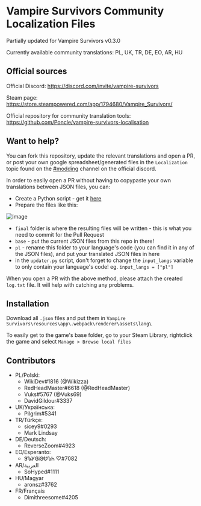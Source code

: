 # Vampire Survivors Community Localization Files

Partially updated for Vampire Survivors v0.3.0

Currently available community translations: PL, UK, TR, DE, EO, AR, HU

## Official sources

Official Discord: https://discord.com/invite/vampire-survivors

Steam page: https://store.steampowered.com/app/1794680/Vampire_Survivors/

Official repository for community translation tools: https://github.com/Poncle/vampire-survivors-localisation

## Want to help?

You can fork this repository, update the relevant translations and open a PR, or post your own google spreadsheet/generated files in the `Localization` topic found on the [#modding](https://discord.com/channels/904353235006017556/937659884470693908) channel on the official discord.

In order to easily open a PR without having to copypaste your own translations between JSON files, you can:
* Create a Python script - get it [here](https://gist.github.com/Vuks69/71345df52392ace544d2f2d4ffd68474)
* Prepare the files like this:

![image](https://user-images.githubusercontent.com/51289041/156632913-dc6b7e08-b2ea-4272-a7c6-71266e3035f1.png)
* `final` folder is where the resulting files will be written - this is what you need to commit for the Pull Request
* `base` - put the current JSON files from this repo in there!
* `pl` - rename this folder to your language's code (you can find it in any of the JSON files), and put your translated JSON files in here
* in the `updater.py` script, don't forget to change the `input_langs` variable to only contain your language's code! eg. 
`input_langs = ["pl"]`

When you open a PR with the above method, please attach the created `log.txt` file. It will help with catching any problems.

## Installation

Download all `.json` files and put them in `Vampire Survivors\resources\app\.webpack\renderer\assets\lang\`

To easily get to the game's base folder, go to your Steam Library, rightclick the game and select `Manage > Browse local files`

## Contributors
* PL/Polski:
  * WikiDev#1816 (@Wikizza)
  * RedHeadMaster#6618 (@RedHeadMaster)
  * Vuks#5767 (@Vuks69)
  * DavidGildour#3337
* UK/Українська:
  * Pilgrim#5341
* TR/Türkçe:
  * sicey9#0293
  * Mark Lindsay
* DE/Deutsch:
  * ReverseZoom#4923
* EO/Esperanto:
  * ᏕᏖᎩᎶᎥᎶᎧᏖᏂ ♡#7082
* AR/العربية
  * SoHyped#1111
* HU/Magyar
  * aronsz#3762
* FR/Français
  * Dimithreesome#4205
